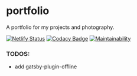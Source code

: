 # portfolio
A portfolio for my projects and photography.

[![Netlify Status](https://api.netlify.com/api/v1/badges/97b2c704-59a3-4cda-b2db-39e77ec53634/deploy-status)](https://app.netlify.com/sites/maxemitchell/deploys) [![Codacy Badge](https://api.codacy.com/project/badge/Grade/c45d994aba1f49bb841e9e6d0a2486d7)](https://www.codacy.com/manual/maxemitchell/portfolio?utm_source=github.com&amp;utm_medium=referral&amp;utm_content=maxemitchell/portfolio&amp;utm_campaign=Badge_Grade) [![Maintainability](https://api.codeclimate.com/v1/badges/693f7afe51f0d5469549/maintainability)](https://codeclimate.com/github/maxemitchell/portfolio/maintainability)

### TODOS:
- add gatsby-plugin-offline

